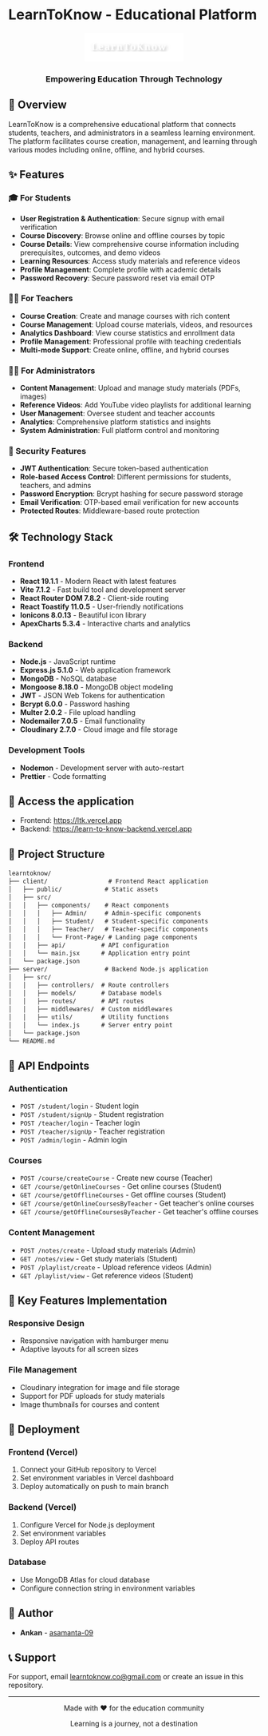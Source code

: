 # LearnToKnow - Educational Platform

<div align="center">
  <img src="client/public/learn-to-know-white.svg" alt="LearnToKnow Logo" width="200"/>
  <h3>Empowering Education Through Technology</h3>
</div>

## 📖 Overview

LearnToKnow is a comprehensive educational platform that connects students, teachers, and administrators in a seamless learning environment. The platform facilitates course creation, management, and learning through various modes including online, offline, and hybrid courses.

## ✨ Features

### 🎓 For Students
- **User Registration & Authentication**: Secure signup with email verification
- **Course Discovery**: Browse online and offline courses by topic
- **Course Details**: View comprehensive course information including prerequisites, outcomes, and demo videos
- **Learning Resources**: Access study materials and reference videos
- **Profile Management**: Complete profile with academic details
- **Password Recovery**: Secure password reset via email OTP

### 👨‍🏫 For Teachers
- **Course Creation**: Create and manage courses with rich content
- **Course Management**: Upload course materials, videos, and resources
- **Analytics Dashboard**: View course statistics and enrollment data
- **Profile Management**: Professional profile with teaching credentials
- **Multi-mode Support**: Create online, offline, and hybrid courses

### 👨‍💼 For Administrators
- **Content Management**: Upload and manage study materials (PDFs, images)
- **Reference Videos**: Add YouTube video playlists for additional learning
- **User Management**: Oversee student and teacher accounts
- **Analytics**: Comprehensive platform statistics and insights
- **System Administration**: Full platform control and monitoring

### 🔐 Security Features
- **JWT Authentication**: Secure token-based authentication
- **Role-based Access Control**: Different permissions for students, teachers, and admins
- **Password Encryption**: Bcrypt hashing for secure password storage
- **Email Verification**: OTP-based email verification for new accounts
- **Protected Routes**: Middleware-based route protection

## 🛠️ Technology Stack

### Frontend
- **React 19.1.1** - Modern React with latest features
- **Vite 7.1.2** - Fast build tool and development server
- **React Router DOM 7.8.2** - Client-side routing
- **React Toastify 11.0.5** - User-friendly notifications
- **Ionicons 8.0.13** - Beautiful icon library
- **ApexCharts 5.3.4** - Interactive charts and analytics

### Backend
- **Node.js** - JavaScript runtime
- **Express.js 5.1.0** - Web application framework
- **MongoDB** - NoSQL database
- **Mongoose 8.18.0** - MongoDB object modeling
- **JWT** - JSON Web Tokens for authentication
- **Bcrypt 6.0.0** - Password hashing
- **Multer 2.0.2** - File upload handling
- **Nodemailer 7.0.5** - Email functionality
- **Cloudinary 2.7.0** - Cloud image and file storage

### Development Tools
- **Nodemon** - Development server with auto-restart
- **Prettier** - Code formatting

## 🚀 Access the application
- Frontend: https://ltk.vercel.app
- Backend: https://learn-to-know-backend.vercel.app

## 📁 Project Structure

```
learntoknow/
├── client/                 # Frontend React application
│   ├── public/            # Static assets
│   ├── src/
│   │   ├── components/    # React components
│   │   │   ├── Admin/     # Admin-specific components
│   │   │   ├── Student/   # Student-specific components
│   │   │   ├── Teacher/   # Teacher-specific components
│   │   │   └── Front-Page/ # Landing page components
│   │   ├── api/          # API configuration
│   │   └── main.jsx      # Application entry point
│   └── package.json
├── server/                # Backend Node.js application
│   ├── src/
│   │   ├── controllers/  # Route controllers
│   │   ├── models/       # Database models
│   │   ├── routes/       # API routes
│   │   ├── middlewares/  # Custom middlewares
│   │   ├── utils/        # Utility functions
│   │   └── index.js      # Server entry point
│   └── package.json
└── README.md
```

## 🔧 API Endpoints

### Authentication
- `POST /student/login` - Student login
- `POST /student/signUp` - Student registration
- `POST /teacher/login` - Teacher login
- `POST /teacher/signUp` - Teacher registration
- `POST /admin/login` - Admin login

### Courses
- `POST /course/createCourse` - Create new course (Teacher)
- `GET /course/getOnlineCourses` - Get online courses (Student)
- `GET /course/getOfflineCourses` - Get offline courses (Student)
- `GET /course/getOnlineCoursesByTeacher` - Get teacher's online courses
- `GET /course/getOfflineCoursesByTeacher` - Get teacher's offline courses

### Content Management
- `POST /notes/create` - Upload study materials (Admin)
- `GET /notes/view` - Get study materials (Student)
- `POST /playlist/create` - Upload reference videos (Admin)
- `GET /playlist/view` - Get reference videos (Student)

## 🎨 Key Features Implementation

### Responsive Design
- Responsive navigation with hamburger menu
- Adaptive layouts for all screen sizes

### File Management
- Cloudinary integration for image and file storage
- Support for PDF uploads for study materials
- Image thumbnails for courses and content

## 🚀 Deployment

### Frontend (Vercel)
1. Connect your GitHub repository to Vercel
2. Set environment variables in Vercel dashboard
3. Deploy automatically on push to main branch

### Backend (Vercel)
1. Configure Vercel for Node.js deployment
2. Set environment variables
3. Deploy API routes

### Database
- Use MongoDB Atlas for cloud database
- Configure connection string in environment variables

## 👥 Author

- **Ankan** - [asamanta-09](https://github.com/asamanta-09)

## 📞 Support

For support, email learntoknow.co@gmail.com or create an issue in this repository.

---

<div align="center">
  <p>Made with ❤️ for the education community</p>
  <p>Learning is a journey, not a destination</p>
</div>
